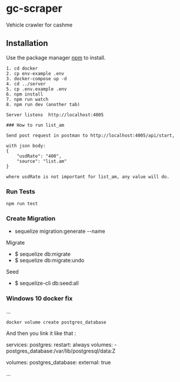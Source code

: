 # gc-scraper
Vehicle crawler for cashme

## Installation

Use the package manager [npm](https://nodejs.org/en/) to install.


```
1. cd docker
2. cp env-example .env
3. docker-compose up -d
4. cd ../server
5. cp .env.example .env
6. npm install
7. npm run watch
8. npm run dev (another tab)

Server listens  http://localhost:4005
```

```
### How to run list_am

Send post request in postman to http://localhost:4005/api/start, 

with json body: 
{
    "usdRate": "400",
    "source": "list.am"
}

where usdRate is not important for list_am, any value will do.
```

### Run Tests
```
npm run test
```
### Create Migration

- sequelize migration:generate --name

Migrate
- $ sequelize db:migrate
- $ sequelize db:migrate:undo

Seed
- $ sequelize-cli db:seed:all

### Windows 10 docker fix

...

`docker volume create postgres_database`

And then you link it like that :

services:
  postgres:
    restart: always
    volumes: - postgres_database:/var/lib/postgresql/data:Z

volumes:
  postgres_database:
    external: true

...
